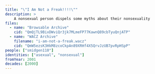 ```yaml
---
title: "\"I Am Not a Freak!!!!\""
description: >
    A nonsexual person dispels some myths about their nonsexuality
files:
  - name: "Browsable Archive"
    cid: "QmQjTL9BixDWviQr3jk7MLmeFP77KawnQ89cbTyuQnjATP"
  - name: "WACZ Archive"
    filename: "i-am-not-a-freak.wacz"
    cid: "QmW5ezsK3HkM8zcoCkpAn89XRHf4X5QrvJzUB7pvRpHSpP"
people: ["smidgen110"]
identities: ["asexual", "nonsexual"]
fromYear: 2001
decades: [2000]
---
```

